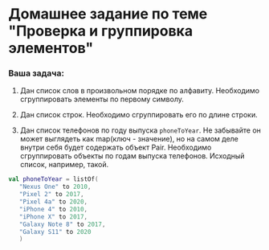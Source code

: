# Домашнее задание по теме "Проверка и группировка элементов"

### Ваша задача:

1. Дан список слов в произвольном порядке по алфавиту. Необходимо сгруппировать элементы по первому символу.

2. Дан список строк. Необходимо сгруппировать его по длине строки.

3. Дан список телефонов по году выпуска `phoneToYear`. Не забывайте он может выглядеть как map(ключ - значение), но на самом деле внутри себя будет содержать объект Pair. Необходимо сгруппировать объекты по годам выпуска телефонов. Исходный список, например, такой.
``` Kotlin
val phoneToYear = listOf(
   "Nexus One" to 2010,
   "Pixel 2" to 2017,
   "Pixel 4a" to 2020,
   "iPhone 4" to 2010,
   "iPhone X" to 2017,
   "Galaxy Note 8" to 2017,
   "Galaxy S11" to 2020
   )
   ```
